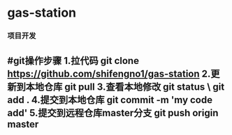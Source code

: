 # gas-station

### 项目开发

#git操作步骤
1.拉代码 git clone https://github.com/shifengno1/gas-station
2.更新到本地仓库 git pull
3.查看本地修改 git status \ git add .
4.提交到本地仓库 git commit -m 'my code add'
5.提交到远程仓库master分支 git push origin master
- 
